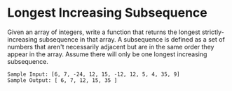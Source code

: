 # Longest Increasing Subsequence

Given an array of integers, write a function that returns the longest strictly-increasing subsequence in that array. A subsequence is defined as a set of numbers that aren't necessarily adjacent but are in the same order they appear in the array. Assume there will only be one longest increasing subsequence.

```
Sample Input: [6, 7, -24, 12, 15, -12, 12, 5, 4, 35, 9]
Sample Output: [ 6, 7, 12, 15, 35 ]
```
